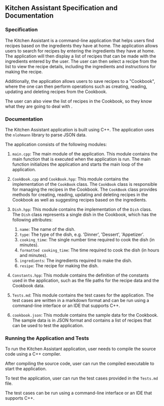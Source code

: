 ## Kitchen Assistant Specification and Documentation

### Specification

The Kitchen Assistant is a command-line application that helps users find 
recipes based on the ingredients they have at home. 
The application allows users to search for recipes by entering the ingredients 
they have at home. 
The application will then display a list of recipes that can be made with 
the ingredients entered by the user. 
The user can then select a recipe from the list to view the recipe details, 
including the ingredients and instructions for making the recipe.

Additionally, the application allows users to save recipes to a "Cookbook", where the one 
can then perform operations such as creating, reading, updating and deleting recipes from the Cookbook.

The user can also view the list of recipes in the Cookbook, so they know what they are going to deal with .

### Documentation

The Kitchen Assistant application is built using C++.
The application uses the `nlohmann` library to parse JSON data.

The application consists of the following modules:

1. `main.cpp`: The main module of the application. This module contains the main
   function that is executed when the application is run. The main function
   initializes the application and starts the main loop of the application.


2. `CookBook.cpp` and `CookBook.hpp`: This module contains the implementation of the `CookBook` class.
   The `CookBook` class is responsible for managing the recipes in the Cookbook.
   The `CookBook` class provides methods for creating, reading, updating and deleting
   recipes in the Cookbook as well as suggesting recipes based on the ingredients.


3. `Dish.hpp`: This module contains the implementation of the `Dish` class.
   The `Dish` class represents a single dish in the Cookbook, which has the following attributes:
    1. `name`: The name of the dish.
    2. `type`: The type of the dish, e.g. 'Dinner', 'Dessert', 'Appetizer'.
    3. `cooking_time`: The single number time required to cook the dish (in minutes).
    4. `formatted cooking_time`: The time required to cook the dish (in hours and minutes).
    5. `ingredients`: The ingredients required to make the dish.
    6. `resipe`: The recipe for making the dish.


4. `Constants.hpp`: This module contains the definition of the constants used in the application,
   such as the file paths for the recipe data and the Cookbook data.


5. `Tests.md`: This module contains the test cases for the application.
   The test cases are written in a markdown format and can be run using a command-line interface or an IDE that supports C++.


6. `cookbook.json`: This module contains the sample data for the Cookbook.
   The sample data is in JSON format and contains a list of recipes that can be used to test the application.

### Running the Application and Tests

To run the Kitchen Assistant application, user needs to compile the source code
using a C++ compiler. 

After compiling the source code, user can run the compiled executable to start the application.

To test the application, user can run the test cases provided in the `Tests.md` file.

The test cases can be run using a command-line interface or an IDE that supports C++.

